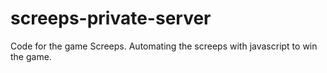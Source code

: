 # screeps-private-server
Code for the game Screeps. Automating the screeps with javascript to win the game.
